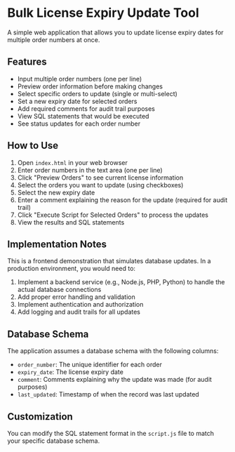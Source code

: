 # Bulk License Expiry Update Tool

A simple web application that allows you to update license expiry dates for multiple order numbers at once.

## Features

- Input multiple order numbers (one per line)
- Preview order information before making changes
- Select specific orders to update (single or multi-select)
- Set a new expiry date for selected orders
- Add required comments for audit trail purposes
- View SQL statements that would be executed
- See status updates for each order number

## How to Use

1. Open `index.html` in your web browser
2. Enter order numbers in the text area (one per line)
3. Click "Preview Orders" to see current license information
4. Select the orders you want to update (using checkboxes)
5. Select the new expiry date
6. Enter a comment explaining the reason for the update (required for audit trail)
7. Click "Execute Script for Selected Orders" to process the updates
8. View the results and SQL statements

## Implementation Notes

This is a frontend demonstration that simulates database updates. In a production environment, you would need to:

1. Implement a backend service (e.g., Node.js, PHP, Python) to handle the actual database connections
2. Add proper error handling and validation
3. Implement authentication and authorization
4. Add logging and audit trails for all updates

## Database Schema

The application assumes a database schema with the following columns:
- `order_number`: The unique identifier for each order
- `expiry_date`: The license expiry date
- `comment`: Comments explaining why the update was made (for audit purposes)
- `last_updated`: Timestamp of when the record was last updated

## Customization

You can modify the SQL statement format in the `script.js` file to match your specific database schema.
